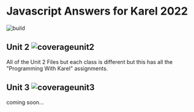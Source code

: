 # Javascript Answers for Karel 2022
![build](https://img.shields.io/badge/build-passing-brightgreen)


## Unit 2 ![coverageunit2](https://img.shields.io/badge/coverage-100%25-brightgreen)

All of the Unit 2 Files but each class is different but this has all the "Programming With Karel" assignments.

## Unit 3 ![coverageunit3](https://img.shields.io/badge/coverage-0%25-critical)

coming soon...
